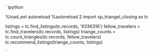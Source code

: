 `
ipython 

%load_ext autoreload 
%autoreload 2
import sp_triangel_closing as tc

listings = tc.find_listings(tc.records, '9336316')
fellow_travelers = tc.find_travelers(tc.records, listings)
triange_counts = tc.count_triangles(tc.records, fellow_travelers)      
tc.recommend_listings(triange_counts, listings)

`
